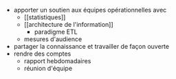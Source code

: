- apporter un soutien aux équipes opérationnelles avec
	- [[statistiques]]
	- [[architecture de l'information]]
		- paradigme ETL
	- mesures d'audience
- partager la connaissance et travailler de façon ouverte
- rendre des comptes
	- rapport hebdomadaires
	- réunion d'équipe